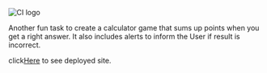 ![CI logo](https://codeinstitute.s3.amazonaws.com/fullstack/ci_logo_small.png)

Another fun task to create a calculator game that sums up points when you get a right answer. It also includes alerts to inform the User if result is incorrect.

click[Here](https://ricardoit-web.github.io/love-maths/) to see deployed site.
